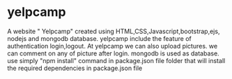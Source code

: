 # yelpcamp
A website " Yelpcamp" created using HTML,CSS,Javascript,bootstrap,ejs, nodejs and mongodb database.
yelpcamp include the feature of authentication login,logout.
At yelpcamp we can also upload pictures. 
we can comment on any of picture after login. 
mongodb is used as database. use simply "npm install" command in package.json file folder that will install the required dependencies in package.json file
